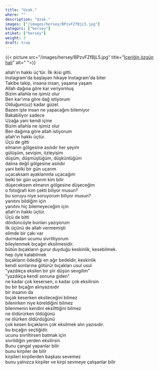 ```yaml
---
title: "Uzak."
where: ""
description: "Uzak."
images: ["/images/hersey/BPzvFZfBjL5.jpg"]
kategori: ["hersey"]
etiket: ["hersey"]
weight: 3 
draft: true
---
```


{{< picture src="/images/hersey/BPzvFZfBjL5.jpg" title="[İçeriğin özgün hali](https://www.instagram.com/p/BPzvFZfBjL5)" alt=" ">}}


allah'ın hakkı üç'tür. İlk ikisi gitti.  
Instagram'da başlayan hikaye Instagram'da biter  
Takibe takip, insana insan, yaşama yaşam  
Allah dağına göre kar veriyormuş  
Bizim allahla ne işimiz olur  
Ben kar'ıma göre dağ istiyorum  
Olduğum(uz) kadar güzel.  
Bazen işte insan ne yapacağını bilemiyor  
Bakabiliyor sadece  
Uzağa yani kendi içine  
Bizim allahla ne işimiz olur  
Ben dağıma göre allah istiyorum  
allah'ın hakkı üçtür.  
Üçü de gitti  
elmanın gölgesine asılıdır her şeyim  
gülüşüm, sevişim, özleyişim  
düşüm, düşmüşlüğüm, düşkünlüğüm  
dalına değil gölgesine asılıdır  
yani belki bir gün uçarım  
uçacaksam ayaklarımla uçacağım  
belki bir gün uçarım kim bilir  
düşeceksem elmanın gölgesine düşeceğim  
o fotoğrafı kim çekti biliyor musun?  
bu soruyu niye soruyorum biliyor musun?  
yanıtını bildiğim için  
yanıtını hiç bilemeyeceğim için  
allah'ın hakkı üçtür.  
Üçü de bitti  
dördüncüyle bunları yazıyorum  
ilk üçünü de allah vermemişti  
elimde bir çakı var  
durmadan ucumu sivriltiyorum  
bileylenmek bıçağın eksilmesidir.  
bütün bıçakların gurur duyduğu keskinlik, kesebilmek.  
hep öyle kalabilmek  
bıçakların ödediği en ağır bedeldir, keskinlik  
kendi sonlarına götürür bıçakları usul usul  
"yazdıkça eksilen bir şiir düşün sevgilim"  
"yazdıkça kendi sonuna giden"  
ne kadar çok kesersen, o kadar çok eksilirsin  
bu bir bıçağın alınyazısıdır  
bir insanın da  
bıçak keserken eksileceğini bilmez  
bilenirken niye köreldiğini bilmez  
bilenmenin kendini eksilttiğini bilmez  
ne öldürürken öldüğünü  
ne ölürken öldürdüğünü  
çok kesen bıçakların çok eksilmek alın yazısıdır.  
bu bıçağın seçtiğidir.  
ucunu sivriltirsen batmak için  
sivrildiğin yerden eksilirsin  
Bunu çangal yapanlar bilir  
bunu kirpiler de bilir  
kirpileri kirpilerden başkası sevemez  
bunu yalnızca kirpiler ve kirpi sevmeye çalışanlar bilir